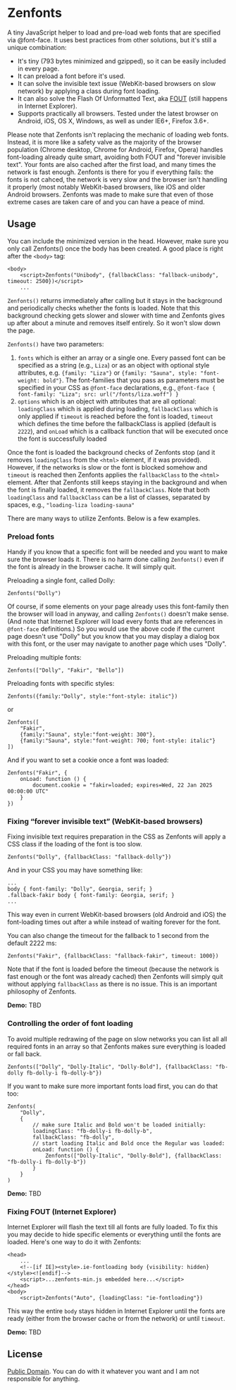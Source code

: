 # Zenfonts

A tiny JavaScript helper to load and pre-load web fonts that are specified via @font-face. It uses best practices from other solutions, but it's still a unique combination:

- It's tiny (793 bytes minimized and gzipped), so it can be easily included in every page.
- It can preload a font before it's used.
- It can solve the invisible text issue (WebKit-based browsers on slow network) by applying a class during font loading.
- It can also solve the Flash Of Unformatted Text, aka [FOUT](http://www.paulirish.com/2009/fighting-the-font-face-fout/) (still happens in Internet Explorer).
- Supports practically all browsers. Tested under the latest browser on Android, iOS, OS X, Windows, as well as under IE6+, Firefox 3.6+.

Please note that Zenfonts isn't replacing the mechanic of loading web fonts. Instead, it is more like a safety valve as the majority of the browser population (Chrome desktop, Chrome for Android, Firefox, Opera) handles font-loading already quite smart, avoiding both FOUT and "forever invisible text". Your fonts are also cached after the first load, and many times the network is fast enough. Zenfonts is there for you if everything fails: the fonts is not cahced, the network is very slow and the browser isn't handling it properly (most notably WebKit-based browsers, like iOS and older Android browsers. Zenfonts was made to make sure that even of those extreme cases are taken care of and you can have a peace of mind.


## Usage

You can include the minimized version in the head. However, make sure you only call Zenfonts() once the body has been created. A good place is right after the `<body>` tag:
	
````
<body>
    <script>Zenfonts("Unibody", {fallbackClass: "fallback-unibody", timeout: 2500})</script>
	...
````
`Zenfonts()` returns immediately after calling but it stays in the background and periodically checks whether the fonts is loaded. Note that this background checking gets slower and slower with time and Zenfonts gives up after about a minute and removes itself entirely. So it won't slow down the page.

`Zenfonts()` have two parameters:

1. `fonts` which is either an array or a single one. Every passed font can be specified as a string (e.g., `Liza`) or as an object with optional style attributes, e.g. `{family: "Liza"}` or `{family: "Sauna", style: "font-weight: bold"}`. The font-families that you pass as parameters must be specified in your CSS as `@font-face` declarations, e.g., `@font-face { font-family: "Liza"; src: url("/fonts/liza.woff") }`
2. `options` which is an object with attributes that are all optional: `loadingClass` which is applied during loading, `fallbackClass` which is only applied if `timeout` is reached before the font is loaded, `timeout` which defines the time before the fallbackClass is applied (default is `2222`), and `onLoad` which is a callback function that will be executed once the font is successfully loaded

Once the font is loaded the background checks of Zenfonts stop (and it removes `loadingClass` from the `<html>` element, if it was provided). However, if the networks is slow or the font is blocked somehow and `timeout` is reached then Zenfonts applies the `fallbackClass` to the `<html>` element. After that Zenfonts still keeps staying in the background and when the font is finally loaded, it removes the `fallbackClass`. Note that both `loadingClass` and `fallbackClass` can be a list of classes, separated by spaces, e.g., `"loading-liza loading-sauna"`

There are many ways to utilize Zenfonts. Below is a few examples.


### Preload fonts

Handy if you know that a specific font will be needed and you want to make sure the browser loads it. There is no harm done calling `Zenfonts()` even if the font is already in the browser cache. It will simply quit.

Preloading a single font, called Dolly:

```
Zenfonts("Dolly")
```

Of course, if some elements on your page already uses this font-family then the browser will load in anyway, and calling `Zenfonts()` doesn't make sense. (And note that Internet Explorer will load every fonts that are references in `@font-face` definitions.) So you would use the above code if the current page doesn't use "Dolly" but you know that you may display a dialog box with this font, or the user may navigate to another page which uses "Dolly".


Preloading multiple fonts:

```
Zenfonts(["Dolly", "Fakir", "Bello"])
```

Preloading fonts with specific styles:

```
Zenfonts({family:"Dolly", style:"font-style: italic"})
```
or
```
Zenfonts([
    "Fakir",
	{family:"Sauna", style:"font-weight: 300"},
	{family:"Sauna", style:"font-weight: 700; font-style: italic"}
])
```

And if you want to set a cookie once a font was loaded:

```
Zenfonts("Fakir", {
    onLoad: function () {
        document.cookie = "fakir=loaded; expires=Wed, 22 Jan 2025 00:00:00 UTC"
    }
})
```

### Fixing “forever invisible text” (WebKit-based browsers)

Fixing invisible text requires preparation in the CSS as Zenfonts will apply a CSS class if the loading of the font is too slow.

```
Zenfonts("Dolly", {fallbackClass: "fallback-dolly"})
```

And in your CSS you may have something like:

```
...
body { font-family: "Dolly", Georgia, serif; }
.fallback-fakir body { font-family: Georgia, serif; }
...
```

This way even in current WebKit-based browsers (old Android and iOS) the font-loading times out after a while instead of waiting forever for the font.


You can also change the timeout for the fallback to 1 second from the default 2222 ms:

```
Zenfonts("Fakir", {fallbackClass: "fallback-fakir", timeout: 1000})
```

Note that if the font is loaded before the timeout (because the network is fast enough or the font was already cached) then Zenfonts will simply quit without applying `fallbackClass` as there is no issue. This is an important philosophy of Zenfonts.

**Demo:** TBD


### Controlling the order of font loading

To avoid multiple redrawing of the page on slow networks you can list all all required fonts in an array so that Zenfonts makes sure everything is loaded or fall back.

```
Zenfonts(["Dolly", "Dolly-Italic", "Dolly-Bold"], {fallbackClass: "fb-dolly fb-dolly-i fb-dolly-b"})
```

If you want to make sure more important fonts load first, you can do that too:

```
Zenfonts(
    "Dolly", 
    {
		// make sure Italic and Bold won't be loaded initially:
        loadingClass: "fb-dolly-i fb-dolly-b",
        fallbackClass: "fb-dolly",
		// start loading Italic and Bold once the Regular was loaded:
        onLoad: function () {
			Zenfonts(["Dolly-Italic", "Dolly-Bold"], {fallbackClass: "fb-dolly-i fb-dolly-b"})
        }
    }
)
```

**Demo:** TBD


### Fixing FOUT (Internet Explorer)

Internet Explorer will flash the text till all fonts are fully loaded. To fix this you may decide to hide specific elements or everything until the fonts are loaded. Here's one way to do it with Zenfonts:


```
<head>
    ...
    <!--[if IE]><style>.ie-fontloading body {visibility: hidden}</style><![endif]-->
    <script>...zenfonts-min.js embedded here...</script>
</head>
<body>
    <script>Zenfonts("Auto", {loadingClass: "ie-fontloading"})
```

This way the entire `body` stays hidden in Internet Explorer until the fonts are ready (either from the browser cache or from the network) or until `timeout`.


**Demo:** TBD


## License

[Public Domain](http://unlicense.org). You can do with it whatever you want and I am not responsible for anything.
